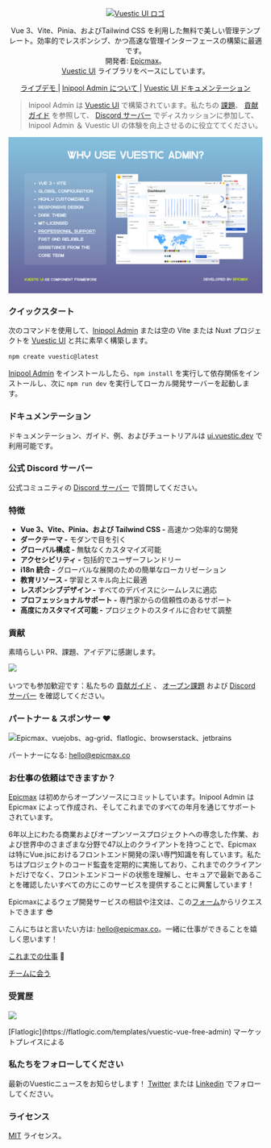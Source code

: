 <p align="center">
  <a href="https://vuestic.dev" target="_blank">
    <img alt="Vuestic UI ロゴ" width="220" src="./.github/assets/vuestic-admin-logo.png">
  </a>
</p>

<p align="center">
  Vue 3、Vite、Pinia、およびTailwind CSS を利用した無料で美しい管理テンプレート。効率的でレスポンシブ、かつ高速な管理インターフェースの構築に最適です。</br>
  開発者: <a href="https://epicmax.co">Epicmax</a>。</br>
  <a href="https://ui.vuestic.dev">Vuestic UI</a> ライブラリをベースにしています。
</p>

<p align="center">
  <a href="https://admin-demo.vuestic.dev"> ライブデモ </a> |
  <a href="https://admin-landing.vuestic.dev/"> Inipool Admin について </a> |
  <a href="https://ui.vuestic.dev/">Vuestic UI ドキュメンテーション</a>
</p>

> Inipool Admin は [Vuestic UI](https://ui.vuestic.dev) で構築されています。私たちの
> <a href="https://github.com/epicmaxco/vuestic-ui/issues">課題</a>、
> <a href="https://ui.vuestic.dev/en/contribution/guide">貢献ガイド</a> を参照して、
> <a href="https://discord.gg/jTKTjj2weV">Discord サーバー</a> でディスカッションに参加して、Inipool Admin ＆ Vuestic UI の体験を向上させるのに役立ててください。

<p align="center">
  <a href="https://admin.vuestic.dev" target="_blank">
    <img src="./public/vuestic-admin-image.png" align="center" width="888px"/>
  </a>
</p>

### クイックスタート

次のコマンドを使用して、[Inipool Admin](admin-demo.vuestic.ui) または空の Vite または Nuxt プロジェクトを [Vuestic UI](ui.vuestic.dev) と共に素早く構築します。

```bash
npm create vuestic@latest
```

[Inipool Admin](admin.vuestic.ui) をインストールしたら、`npm install` を実行して依存関係をインストールし、次に `npm run dev` を実行してローカル開発サーバーを起動します。

### ドキュメンテーション

ドキュメンテーション、ガイド、例、およびチュートリアルは [ui.vuestic.dev](https://ui.vuestic.dev) で利用可能です。

### 公式 Discord サーバー

公式コミュニティの [Discord サーバー](https://discord.gg/jTKTjj2weV) で質問してください。

### 特徴

- **Vue 3、Vite、Pinia、および Tailwind CSS -** 高速かつ効率的な開発
- **ダークテーマ -** モダンで目を引く
- **グローバル構成 -** 無駄なくカスタマイズ可能
- **アクセシビリティ -** 包括的でユーザーフレンドリー
- **i18n 統合 -** グローバルな展開のための簡単なローカリゼーション
- **教育リソース -** 学習とスキル向上に最適
- **レスポンシブデザイン -** すべてのデバイスにシームレスに適応
- **プロフェッショナルサポート -** 専門家からの信頼性のあるサポート
- **高度にカスタマイズ可能 -** プロジェクトのスタイルに合わせて調整

### 貢献

素晴らしい PR、課題、アイデアに感謝します。

<a href="https://github.com/epicmaxco/vuestic-admin/graphs/contributors">
<img src="https://opencollective.com/vuestic-admin/contributors.svg?width=890&button=false" />
</a>
<br>

いつでも参加歓迎です：私たちの
<a href="https://ui.vuestic.dev/en/contribution/guide">
貢献ガイド</a>
、 [オープン課題](https://github.com/epicmaxco/vuestic-ui/issues)
および [Discord サーバー](https://discord.gg/jTKTjj2weV) を確認してください。

### パートナー & スポンサー ❤️

<img src="./.github/assets/sponsors.png" loading="lazy" alt="Epicmax、vuejobs、ag-grid、flatlogic、browserstack、jetbrains" width="400px">

パートナーになる: [hello@epicmax.co](mailto:hello@epicmax.co)

### お仕事の依頼はできますか？

[Epicmax](https://epicmax.co) は初めからオープンソースにコミットしています。Inipool Admin は Epicmax によって作成され、そしてこれまでのすべての年月を通じてサポートされています。

6年以上にわたる商業およびオープンソースプロジェクトへの専念した作業、および世界中のさまざまな分野で47以上のクライアントを持つことで、Epicmaxは特にVue.jsにおけるフロントエンド開発の深い専門知識を有しています。私たちはプロジェクトのコード監査を定期的に実施しており、これまでのクライアントだけでなく、フロントエンドコードの状態を理解し、セキュアで最新であることを確認したいすべての方にこのサービスを提供することに興奮しています！

Epicmaxによるウェブ開発サービスの相談や注文は、この[フォーム](https://epicmax.co/contacts)からリクエストできます 😎

こんにちはと言いたい方は: [hello@epicmax.co](mailto:hello@epicmax.co)。一緒に仕事ができることを嬉しく思います！

[これまでの仕事](https://epicmax.co) 🤘

[チームに会う](https://ui.vuestic.dev/introduction/team)

### 受賞歴

[<img src="https://i.imgur.com/ZeQPZ3Q.png" align="center" width="150px"/>](https://flatlogic.com/templates/vuestic-vue-free-admin)

<p>
  [Flatlogic](https://flatlogic.com/templates/vuestic-vue-free-admin) マーケットプレイスによる
</p>

### 私たちをフォローしてください

最新のVuesticニュースをお知らせします！
[Twitter](https://twitter.com/vuestic_ui) または [Linkedin](https://www.linkedin.com/company/18509340) でフォローしてください。

### ライセンス

[MIT](https://github.com/epicmaxco/vuestic-admin/blob/master/LICENSE) ライセンス。
